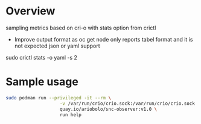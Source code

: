# Overview

sampling metrics based on cri-o with stats option from crictl

* Improve output format as oc get node only reports tabel format and it is not expected json or yaml support

sudo crictl stats -o yaml -s 2

# Sample usage 

```bash
sudo podman run --privileged -it --rm \
                    -v /var/run/crio/crio.sock:/var/run/crio/crio.sock \
                    quay.io/ariobolo/snc-observer:v1.0 \
                    run help
```
